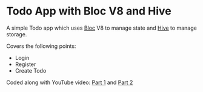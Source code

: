 # Todo App with Bloc V8 and Hive

A simple Todo app which uses [Bloc](<https://pub.dev/packages/flutter_bloc>) V8 to manage state and [Hive](<https://pub.dev/packages/hive_flutter>) to manage storage.

Covers the following points:

- Login
- Register
- Create Todo

Coded along with YouTube video: [Part 1](<https://www.youtube.com/watch?v=rMC7o5GRW9E>) and [Part 2](<https://www.youtube.com/watch?v=OsumPhI17AY&t=15s>)
